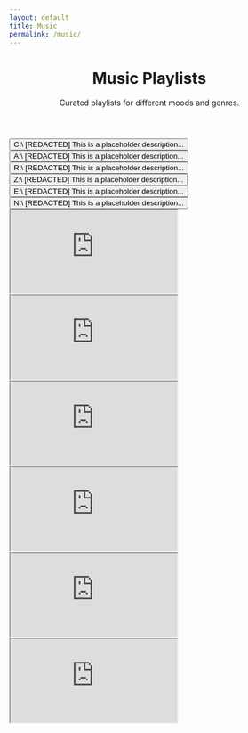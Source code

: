 ```yaml
---
layout: default
title: Music
permalink: /music/
---
```


<div class="main-content">
    <div class="glass-container container">
        <div class="glass-card">
            <header class="page-header">
                <h1>Music Playlists</h1>
                <p>Curated playlists for different moods and genres.</p>
            </header>
            <div id="playlist-buttons">
                <button class="glass-button" data-playlist="1">
                  <span>C:\ [REDACTED] </span>
                  <span>This is a placeholder description...</span>
                </button>
                <button class="glass-button" data-playlist="2">
                  <span>A:\ [REDACTED] </span>
                  <span>This is a placeholder description...</span>
                </button>
                <button class="glass-button" data-playlist="3">
                  <span>R:\ [REDACTED]</span>
                  <span>This is a placeholder description...</span>
                </button>
                <button class="glass-button" data-playlist="4">
                  <span>Z:\ [REDACTED]</span>
                  <span>This is a placeholder description...</span>
                </button>
                <button class="glass-button" data-playlist="5">
                  <span>E:\ [REDACTED]</span>
                  <span>This is a placeholder description...</span>
                </button>
                <button class="glass-button" data-playlist="6">
                  <span>N:\ [REDACTED]</span>
                  <span>This is a placeholder description...</span>
                </button>
            </div>
            <div class="glass-panel" style="min-height: 400px; position: relative;">
                <div class="spotify-player active" id="spotify-player-1">
                  <iframe src="https://open.spotify.com/embed/playlist/2FBwEzxQjsxv64JChoNuJS" allow="encrypted-media"></iframe>
                </div>
                <div class="spotify-player" id="spotify-player-2">
                  <iframe src="https://open.spotify.com/embed/playlist/6mjiGvDpxeLCG2KskJTBwi" allow="encrypted-media"></iframe>
                </div>
                <div class="spotify-player" id="spotify-player-3">
                  <iframe src="https://open.spotify.com/embed/playlist/4QV72DSVPUqH211VrwEhcG" allow="encrypted-media"></iframe>
                </div>
                <div class="spotify-player" id="spotify-player-4">
                  <iframe src="https://open.spotify.com/embed/playlist/69eDWxuTvpgFsw76XPti17" allow="encrypted-media"></iframe>
                </div>
                <div class="spotify-player" id="spotify-player-5">
                  <iframe src="https://open.spotify.com/embed/playlist/2YofAall8io9JBtY6eHN1q" allow="encrypted-media"></iframe>
                </div>
                <div class="spotify-player" id="spotify-player-6">
                  <iframe src="https://open.spotify.com/embed/playlist/1JTOk3S05pndnlDdDz1quk" allow="encrypted-media"></iframe>
                </div>
            </div>
        </div>
    </div>
</div> 